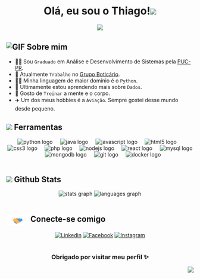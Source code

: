 <!-- Titulo -->
<h1 align="center">Olá, eu sou o Thiago!<img src="https://media.giphy.com/media/hvRJCLFzcasrR4ia7z/giphy.gif" width="35"></h1>

<p align="center">
  <a href="https://github.com/DenverCoder1/readme-typing-svg"><img src="https://readme-typing-svg.herokuapp.com/?font=Time+New+Roman&color=%23C8BE25&size=25&center=true&vCenter=true&width=600&height=100&lines=Backend+Development+Student;Data+Analytics+Student;Junior+Developer;@thiago_jdss;Always+learning+new+things"></a></p>

<!-- Sobre mim -->
## <img alt="GIF" src="https://github.com/7oSkaaa/7oSkaaa/blob/main/Images/about_me.gif?raw=true" width = 50px><b> Sobre mim</b>

- :man_student: Sou `Graduado` em Análise e Desenvolvimento de Sistemas pela [PUC-PR](https://www.pucpr.br/).
- :office: Atualmente `Trabalho` no [Grupo Boticário](https://www.grupoboticario.com.br/).
- :man_technologist: Minha linguagem de maior domínio é o `Python`.
- :telescope: Ultimamente estou aprendendo mais sobre `Dados`.
- :muscle: Gosto de `Treinar` a mente e o corpo.
- :airplane: Um dos meus hobbies é a `Aviação`. Sempre gostei desse mundo desde pequeno.
<!-- - :boom: Este é o meu [Currículo](https://drive.google.com/file/d/15ItvaQGzHdegD5Rs9-I4FMlLknHzphtr/view?usp=sharing). -->
<!-- - :zap: No momento, estou aberto para uma nova `Oportunidade de emprego`. -->
<!-- - :computer: Atualmente faço `Estágio` na Polícia Científica do Paraná na área de `Suporte` -->
<!-- >>>>Sou um programador que gosta de competir, por exemplo: `Codeforces`, `Atcoder`, `Leetcode`, `Codechef`, `Google Contests`<<<< -->

<!-- Ferramentas -->
## <img src="https://media2.giphy.com/media/QssGEmpkyEOhBCb7e1/giphy.gif?cid=ecf05e47a0n3gi1bfqntqmob8g9aid1oyj2wr3ds3mg700bl&rid=giphy.gif" width ="25"> <b>Ferramentas</b>

<div align="center">
  <img src="https://cdn.jsdelivr.net/gh/devicons/devicon/icons/python/python-original.svg" height="34" alt="python logo"  />
  <img width="12" />
  <img src="https://cdn.jsdelivr.net/gh/devicons/devicon/icons/java/java-original.svg" height="34" alt="java logo"  />
  <img width="12" />
  <img src="https://cdn.jsdelivr.net/gh/devicons/devicon/icons/javascript/javascript-original.svg" height="34" alt="javascript logo"  />
  <img width="12" />
  <img src="https://cdn.jsdelivr.net/gh/devicons/devicon/icons/html5/html5-original.svg" height="34" alt="html5 logo"  />
  <img width="12" />
  <img src="https://cdn.jsdelivr.net/gh/devicons/devicon/icons/css3/css3-original.svg" height="34" alt="css3 logo"  />
  <img width="12" />
  <img src="https://cdn.jsdelivr.net/gh/devicons/devicon/icons/php/php-original.svg" height="34" alt="php logo"  />
  <img width="12" />
  <img src="https://cdn.jsdelivr.net/gh/devicons/devicon/icons/nodejs/nodejs-original.svg" height="34" alt="nodejs logo"  />
  <img width="12" />
  <img src="https://cdn.jsdelivr.net/gh/devicons/devicon/icons/react/react-original.svg" height="34" alt="react logo"  />
  <img width="12" />
  <img src="https://cdn.jsdelivr.net/gh/devicons/devicon/icons/mysql/mysql-original.svg" height="34" alt="mysql logo"  />
  <img width="12" />
<!--   <img src="https://cdn.simpleicons.org/microsoftsqlserver/CC2927" height="34" alt="microsoftsqlserver logo"  />
  <img width="12" /> -->
  <img src="https://cdn.simpleicons.org/mongodb/47A248" height="34" alt="mongodb logo"  />
  <img width="12" />
  <img src="https://cdn.simpleicons.org/git/F05032" height="34" alt="git logo"  />
  <img width="12" />
  <img src="https://cdn.jsdelivr.net/gh/devicons/devicon/icons/docker/docker-plain.svg" height="34"  alt="docker logo"/>

</div>
<br>

<!-- Git Status -->
## <img src="https://media.giphy.com/media/iY8CRBdQXODJSCERIr/giphy.gif" width="35"> <b>Github Stats</b>

<div align="center">
  <img src="https://github-readme-stats.vercel.app/api?username=thzzao&hide_title=true&hide_rank=false&show_icons=true&include_all_commits=false&count_private=true&disable_animations=false&theme=chartreuse-dark&locale=pt-br&hide_border=true" height="150" alt="stats graph"  />
  <img src="https://github-readme-stats.vercel.app/api/top-langs?username=thzzao&locale=pt-br&hide_title=true&layout=compact&card_width=320&langs_count=6&theme=highcontrast&hide_border=true" height="150" alt="languages graph"  />
</div>
<br>

<!-- Redes Sociais -->
## <img align="center" src="https://github.com/0xAbdulKhalid/0xAbdulKhalid/raw/main/assets/mdImages/handshake.gif" width ="60"> <b>Conecte-se comigo</b>

<div align="center" >
  <a href="https://www.linkedin.com/in/thiagojdss/" target="blank"><img align="center"
      src="https://raw.githubusercontent.com/rahuldkjain/github-profile-readme-generator/master/src/images/icons/Social/linked-in-alt.svg"
      alt="Linkedin" height="35" width="45" /></a>
  <a href="https://www.facebook.com/thiagojdss" target="blank"><img align="center"
      src="https://raw.githubusercontent.com/rahuldkjain/github-profile-readme-generator/master/src/images/icons/Social/facebook.svg"
      alt="Facebook" height="35" width="45" /></a>
  <a href="https://www.instagram.com/thiago_jdss/" target="blank"><img align="center"
      src="https://raw.githubusercontent.com/rahuldkjain/github-profile-readme-generator/master/src/images/icons/Social/instagram.svg"
      alt="Instagram" height="35" width="45" /></a>
  <!-- <a href = "mailto: thiago.santos1160@gmail.com"><img align="center" 
      src="https://seeklogo.com/images/G/gmail-new-2020-logo-32DBE11BB4-seeklogo.com.png" alt="thiago.santos1160@gmail.com" height="28" width="38"/></a> -->
</div>
<br>

<h3 align="center">Obrigado por visitar meu perfil ✨</h3>

<!-- Jogo da Cobrinha -->
<!-- ## <img src=" " width ="80"> <b>Uma cobra comendo minhas contribuições</b> -->

<!-- Contador de visualização -->
<!-- <a href="https://visitcount.itsvg.in">
  <img align="right" src="https://visitcount.itsvg.in/api?id=thzzao&label=Profile%20Views&color=12&icon=1&pretty=true" />
</a> -->
<img align="right" src="https://visitor-badge.laobi.icu/badge?page_id=thzzao.thzzao&left_color=darkblue&right_color=darkcyan"  /> 
